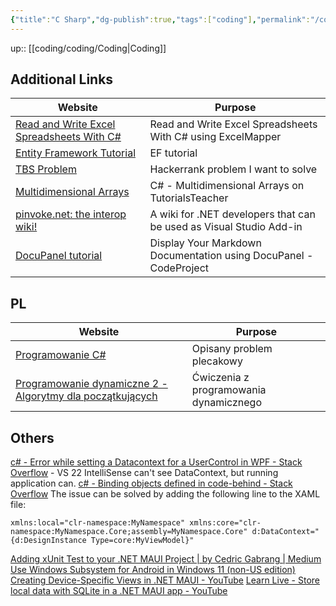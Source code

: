 ```yaml
---
{"title":"C Sharp","dg-publish":true,"tags":["coding"],"permalink":"/coding/c-sharp/c-sharp/","dgPassFrontmatter":true}
---
```


up:: [[coding/coding/Coding\|Coding]]


## Additional Links

| Website                                                                                                               | Purpose                                                             |
| --------------------------------------------------------------------------------------------------------------------- | ------------------------------------------------------------------- |
| [Read and Write Excel Spreadsheets With C#](https://khalidabuhakmeh.com/read-write-excel-spreadsheets-with-csharp)    | Read and Write Excel Spreadsheets With C# using ExcelMapper         |
| [Entity Framework Tutorial](https://www.entityframeworktutorial.net/)                                                 | EF tutorial                                                         |
| [TBS Problem](https://www.hackerrank.com/challenges/tbsp/problem)                                                     | Hackerrank problem I want to solve                                  |
| [Multidimensional Arrays](https://www.tutorialsteacher.com/csharp/csharp-multi-dimensional-array)                     | C# - Multidimensional Arrays on TutorialsTeacher                    |
| [pinvoke.net: the interop wiki!](http://pinvoke.net/index.aspx)                                                       | A wiki for .NET developers that can be used as Visual Studio Add-in |
| [DocuPanel tutorial](https://www.codeproject.com/Articles/1177702/Display-Your-Markdown-Documentation-using-DocuPane) | Display Your Markdown Documentation using DocuPanel - CodeProject   |

## PL

| Website                                                                                                  | Purpose                                |
| -------------------------------------------------------------------------------------------------------- | -------------------------------------- |
| [Programowanie C#](http://kaj.uniwersytetradom.pl/cshn.html)                                             | Opisany problem plecakowy              |
| [Programowanie dynamiczne 2 - Algorytmy dla początkujących](https://www.youtube.com/watch?v=kXEBc3d9ft4) | Ćwiczenia z programowania dynamicznego |

## Others
[c# - Error while setting a Datacontext for a UserControl in WPF - Stack Overflow](https://stackoverflow.com/questions/2094754/error-while-setting-a-datacontext-for-a-usercontrol-in-wpf) - VS 22 IntelliSense can't see DataContext, but running application can.
[c# - Binding objects defined in code-behind - Stack Overflow](https://stackoverflow.com/questions/1705322/binding-objects-defined-in-code-behind/1705354#1705354)
The issue can be solved by adding the following line to the XAML file:

```xaml
xmlns:local="clr-namespace:MyNamespace" xmlns:core="clr-namespace:MyNamespace.Core;assembly=MyNamespace.Core" d:DataContext="{d:DesignInstance Type=core:MyViewModel}"
```
[Adding xUnit Test to your .NET MAUI Project | by Cedric Gabrang | Medium](https://cedricgabrang.medium.com/adding-xunit-test-to-your-net-maui-project-ee36c00a8542)
[Use Windows Subsystem for Android in Windows 11 (non-US edition)](https://jkdev.me/use-windows-subsystem-for-android-in-windows-11/)
[Creating Device-Specific Views in .NET MAUI - YouTube](https://www.youtube.com/watch?v=7oVrdUELuYA)
[Learn Live - Store local data with SQLite in a .NET MAUI app - YouTube](https://www.youtube.com/watch?v=nK0rtoU_D2Q)
